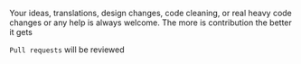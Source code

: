 Your ideas, translations, design changes, code cleaning, or real heavy code changes or any help is always welcome. The more is contribution the better it gets

`Pull requests` will be reviewed
